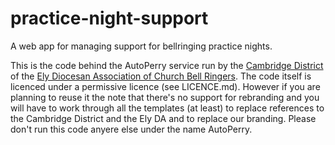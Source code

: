 # practice-night-support

A web app for managing support for bellringing practice nights.

This is the code behind the AutoPerry service run by the [Cambridge District](https://cambridgeringing.info/) of the
[Ely Diocesan Association of Church Bell Ringers](https://www.elyda.org.uk/). The code itself is licenced under a 
permissive licence (see LICENCE.md). However if you are planning to reuse it the note that there's no
support for rebranding and you will have to work through all the templates (at least) to replace references to the 
Cambridge District and the Ely DA and to replace our branding. Please don't run this code anyere else under the name
AutoPerry.
